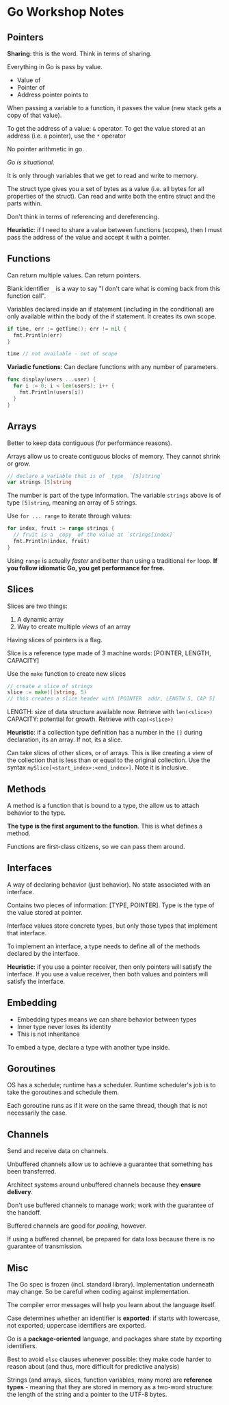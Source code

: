 # Go Workshop Notes

## Pointers

**Sharing**: this is the word. Think in terms of sharing.

Everything in Go is pass by value.

- Value of
- Pointer of
- Address pointer points to

When passing a variable to a function, it passes the value (new stack gets a copy of that value).

To get the address of a value: `&` operator.
To get the value stored at an address (i.e. a pointer), use the `*` operator

No pointer arithmetic in go.

_Go is situational_.

It is only through variables that we get to read and write to memory.

The struct type gives you a set of bytes as a value (i.e. all bytes for all properties of the struct). Can read and write both the entire struct and the parts within.

Don't think in terms of referencing and dereferencing.

**Heuristic**: if I need to share a value between functions (scopes), then I must pass the address of the value and accept it with a pointer.

## Functions

Can return multiple values. Can return pointers.

Blank identifier `_` is a way to say "I don't care what is coming back from this function call".

Variables declared inside an if statement (including in the conditional) are only available within the body of the if statement. It creates its own scope.

```go
if time, err := getTime(); err != nil {
  fmt.Println(err)
}

time // not available - out of scope
```

**Variadic functions**: Can declare functions with any number of parameters.

```go
func display(users ...user) {
  for i := 0; i < len(users); i++ {
    fmt.Println(users[i])
  }
}
```

## Arrays

Better to keep data contiguous (for performance reasons).

Arrays allow us to create contiguous blocks of memory. They cannot shrink or grow.

```go
// declare a variable that is of _type_ `[5]string`
var strings [5]string
```

The number is part of the type information. The variable `strings` above is of type `[5]string`, meaning an array of 5 strings.

Use `for ... range` to iterate through values:

```go
for index, fruit := range strings {
  // fruit is a _copy_ of the value at `strings[index]`
  fmt.Println(index, fruit)
}
```

Using `range` is actually _faster_ and better than using a traditional `for` loop. **If you follow idiomatic Go, you get performance for free.**

## Slices

Slices are two things:

1. A dynamic array
2. Way to create multiple _views_ of an array

Having slices of pointers is a flag.

Slice is a reference type made of 3 machine words: [POINTER, LENGTH, CAPACITY]

Use the `make` function to create new slices

```go
// create a slice of strings
slice := make([]string, 5)
// this creates a slice header with [POINTER  addr, LENGTH 5, CAP 5]
```

LENGTH: size of data structure available now. Retrieve with `len(<slice>)`
CAPACITY: potential for growth. Retrieve with `cap(<slice>)`

**Heuristic**: if a collection type definition has a number in the `[]` during declaration, its an array. If not, its a slice.

Can take slices of other slices, or of arrays. This is like creating a view of the collection that is less than or equal to the original collection. Use the syntax `mySlice[<start_index>:<end_index>]`. Note it is inclusive.

## Methods

A method is a function that is bound to a type, the allow us to attach behavior to the type.

**The type is the first argument to the function**. This is what defines a method.

Functions are first-class citizens, so we can pass them around.

## Interfaces

A way of declaring behavior (just behavior). No state associated with an interface.

Contains two pieces of information: [TYPE, POINTER]. Type is the type of the value stored at pointer.

Interface values store concrete types, but only those types that implement that interface.

To implement an interface, a type needs to define all of the methods declared by the interface.

**Heuristic**: if you use a pointer receiver, then only pointers will satisfy the interface. If you use a value receiver, then both values and pointers will satisfy the interface.

## Embedding

- Embedding types means we can share behavior between types
- Inner type never loses its identity
- This is not inheritance

To embed a type, declare a type with another type inside.

## Goroutines

OS has a schedule; runtime has a scheduler. Runtime scheduler's job is to take the goroutines and schedule them.

Each goroutine runs as if it were on the same thread, though that is not necessarily the case.

## Channels

Send and receive data on channels.

Unbuffered channels allow us to achieve a guarantee that something has been transferred.

Architect systems around unbuffered channels because they **ensure delivery**.

Don't use buffered channels to manage work; work with the guarantee of the handoff.

Buffered channels are good for _pooling_, however.

If using a buffered channel, be prepared for data loss because there is no guarantee of transmission.

## Misc

The Go spec is frozen (incl. standard library). Implementation underneath may change. So be careful when coding against implementation.

The compiler error messages will help you learn about the language itself.

Case determines whether an identifier is **exported**: if starts with lowercase, not exported; uppercase identifiers are exported.

Go is a **package-oriented** language, and packages share state by exporting identifiers.

Best to avoid `else` clauses whenever possible: they make code harder to reason about (and thus, more difficult for predictive analysis)

Strings (and arrays, slices, function variables, many more) are **reference types** - meaning that they are stored in memory as a two-word structure: the length of the string and a pointer to the UTF-8 bytes.
